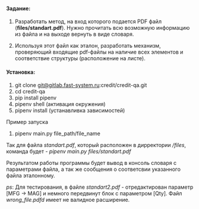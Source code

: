 #### Задание:

1. Разработать метод, на вход которого подается PDF файл 
   (**files/standart.pdf**). Нужно прочитать
   всю возможную информацию из файла и на выходе вернуть в
   виде словаря.

2. Используя этот файл как эталон, разработать механизм,
   проверяющий входящие pdf-файлы на наличие всех элементов
   и соответствие структуры (расположение на листе).
   
#### Установка:

1. git clone git@gitlab.fast-system.ru:credit/credit-qa.git
2. cd credit-qa
3. pip install pipenv
4. pipenv shell (активация окружения)
5. pipenv install (устанавливка зависимостей)
   
Пример запуска

1. pipenv main.py file_path/file_name

Так для файла *standart.pdf*, который расположен в дирректории
*/files*, команда будет - *pipenv main.py files/standart.pdf*

Результатом работы программы будет вывод в консоль словаря
с параметрами файла, а так же сообщения о соответсвии указанного
файла эталонному.

*ps*: Для тестирования, в файле *standart2.pdf* - отредактирован
параметр [MFG -> MAG] и немного передвинут блок с параметром [Qty].
Файл *wrong_file.pdfd* имеет не валидное расширение.
